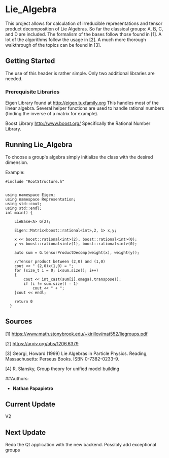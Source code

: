 # Lie_Algebra
This project allows for calculation of irreducible representations and tensor product decomposition of Lie Algebras.  So far the classical groups: A, B, C, and D are included. The formalism of the bases follow those found in [1]. A lot of the algorithms follow the usage in [2]. A much more thorough walkthrough of the topics can be found in [3].

## Getting Started

The use of this header is rather simple. Only two additional libraries are needed.

### Prerequisite Libraries
Eigen Library found at http://eigen.tuxfamily.org  This handles most of the linear algebra. Several helper functions are used to handle rational numbers (finding the inverse of a matrix for example).

Boost Library http://www.boost.org/ Specifically the Rational Number Library.

## Running Lie_Algebra
To choose a group's algebra simply initialize the class with the desired dimension.

Example:
```
#include "RootStructure.h"


using namespace Eigen;
using namespace Representation;
using std::cout;
using std::endl;
int main() {
	
	LieBase<A> G(2);
	
	Eigen::Matrix<boost::rational<int>,2, 1> x,y;

	x << boost::rational<int>(2), boost::rational<int>(0);
	y << boost::rational<int>(1), boost::rational<int>(0);

	auto sum = G.tensorProductDecomp(weight(x), weight(y));

	//Tensor product between (2,0) and (1,0)
	cout << " (2,0)x(1,0) = ";
	for (size_t i = 0; i<sum.size(); i++)
	{
		cout << int_cast(sum[i].omega).transpose();
		if (i != sum.size() - 1)
			cout << " + ";
	}cout << endl;
	
	return 0
  }
```

## Sources
[1] https://www.math.stonybrook.edu/~kirillov/mat552/liegroups.pdf

[2] https://arxiv.org/abs/1206.6379

[3] Georgi, Howard (1999) Lie Algebras in Particle Physics. Reading, Massachusetts: Perseus Books. ISBN 0-7382-0233-9.

[4] R. Slansky, Group theory for unified model building

##Authors:

* **Nathan Papapietro** 

## Current Update

V2 

## Next Update
Redo the Qt application with the new backend. Possibly add exceptional groups
